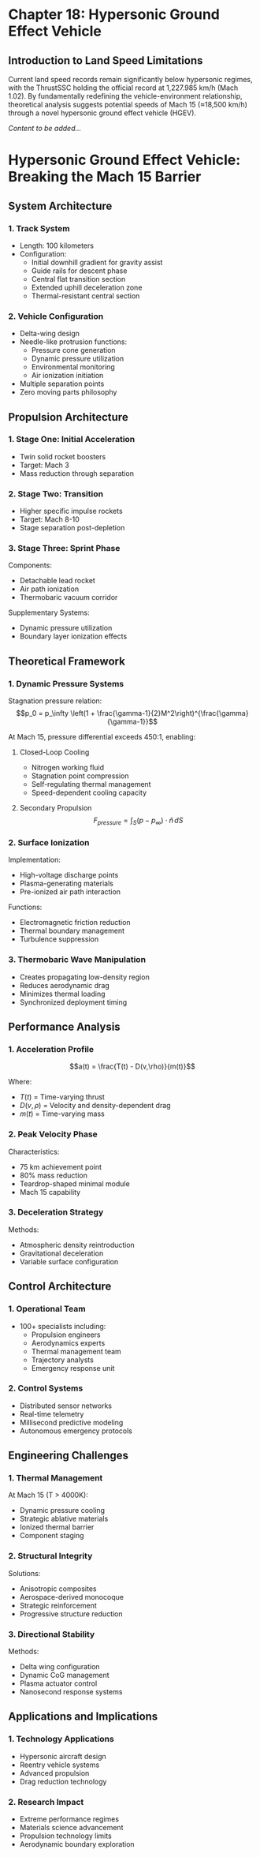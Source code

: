 # Chapter 18: Hypersonic Ground Effect Vehicle

## Introduction to Land Speed Limitations

Current land speed records remain significantly below hypersonic regimes, with the ThrustSSC holding the official record at 1,227.985 km/h (Mach 1.02). By fundamentally redefining the vehicle-environment relationship, theoretical analysis suggests potential speeds of Mach 15 (≈18,500 km/h) through a novel hypersonic ground effect vehicle (HGEV).

*Content to be added...*

# Hypersonic Ground Effect Vehicle: Breaking the Mach 15 Barrier

## System Architecture

### 1. Track System
- Length: 100 kilometers
- Configuration:
  * Initial downhill gradient for gravity assist
  * Guide rails for descent phase
  * Central flat transition section
  * Extended uphill deceleration zone
  * Thermal-resistant central section

### 2. Vehicle Configuration
- Delta-wing design
- Needle-like protrusion functions:
  * Pressure cone generation
  * Dynamic pressure utilization
  * Environmental monitoring
  * Air ionization initiation
- Multiple separation points
- Zero moving parts philosophy

## Propulsion Architecture

### 1. Stage One: Initial Acceleration
- Twin solid rocket boosters
- Target: Mach 3
- Mass reduction through separation

### 2. Stage Two: Transition
- Higher specific impulse rockets
- Target: Mach 8-10
- Stage separation post-depletion

### 3. Stage Three: Sprint Phase
Components:
- Detachable lead rocket
- Air path ionization
- Thermobaric vacuum corridor

Supplementary Systems:
- Dynamic pressure utilization
- Boundary layer ionization effects

## Theoretical Framework

### 1. Dynamic Pressure Systems

Stagnation pressure relation:
$$p_0 = p_\infty \left(1 + \frac{\gamma-1}{2}M^2\right)^{\frac{\gamma}{\gamma-1}}$$

At Mach 15, pressure differential exceeds 450:1, enabling:

1. Closed-Loop Cooling
   - Nitrogen working fluid
   - Stagnation point compression
   - Self-regulating thermal management
   - Speed-dependent cooling capacity

2. Secondary Propulsion
   $$F_{pressure} = \int_{S} (p - p_\infty) \cdot \hat{n} \, dS$$

### 2. Surface Ionization
Implementation:
- High-voltage discharge points
- Plasma-generating materials
- Pre-ionized air path interaction

Functions:
- Electromagnetic friction reduction
- Thermal boundary management
- Turbulence suppression

### 3. Thermobaric Wave Manipulation
- Creates propagating low-density region
- Reduces aerodynamic drag
- Minimizes thermal loading
- Synchronized deployment timing

## Performance Analysis

### 1. Acceleration Profile
$$a(t) = \frac{T(t) - D(v,\rho)}{m(t)}$$

Where:
- $T(t)$ = Time-varying thrust
- $D(v,\rho)$ = Velocity and density-dependent drag
- $m(t)$ = Time-varying mass

### 2. Peak Velocity Phase
Characteristics:
- 75 km achievement point
- 80% mass reduction
- Teardrop-shaped minimal module
- Mach 15 capability

### 3. Deceleration Strategy
Methods:
- Atmospheric density reintroduction
- Gravitational deceleration
- Variable surface configuration

## Control Architecture

### 1. Operational Team
- 100+ specialists including:
  * Propulsion engineers
  * Aerodynamics experts
  * Thermal management team
  * Trajectory analysts
  * Emergency response unit

### 2. Control Systems
- Distributed sensor networks
- Real-time telemetry
- Millisecond predictive modeling
- Autonomous emergency protocols

## Engineering Challenges

### 1. Thermal Management
At Mach 15 (T > 4000K):
- Dynamic pressure cooling
- Strategic ablative materials
- Ionized thermal barrier
- Component staging

### 2. Structural Integrity
Solutions:
- Anisotropic composites
- Aerospace-derived monocoque
- Strategic reinforcement
- Progressive structure reduction

### 3. Directional Stability
Methods:
- Delta wing configuration
- Dynamic CoG management
- Plasma actuator control
- Nanosecond response systems

## Applications and Implications

### 1. Technology Applications
- Hypersonic aircraft design
- Reentry vehicle systems
- Advanced propulsion
- Drag reduction technology

### 2. Research Impact
- Extreme performance regimes
- Materials science advancement
- Propulsion technology limits
- Aerodynamic boundary exploration
